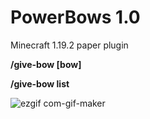 # PowerBows 1.0
Minecraft 1.19.2 paper plugin

**/give-bow [bow]**

**/give-bow list**

![ezgif com-gif-maker](https://user-images.githubusercontent.com/54551439/194170786-b91a34a0-e23c-42f6-83ac-9162382a4b6e.gif)
